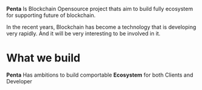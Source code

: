 **Penta** Is Blockchain Opensource project thats aim to build fully ecosystem for supporting future of blockchain.

In the recent years, Blockchain has become a technology that is developing very rapidly. And it will be very interesting to be involved in it.

# What we build

**Penta** Has ambitions to build comportable **Ecosystem** for both Clients and Developer
